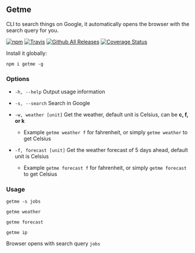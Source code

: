 ## Getme
CLI to search things on Google, it automatically opens the browser with the search query for you.

[![npm](https://img.shields.io/npm/v/getme.svg)](https://www.npmjs.com/package/getme)
[![Travis](https://img.shields.io/travis/rust-lang/rust.svg)]()
[![Github All Releases](https://img.shields.io/github/downloads/gabrielgodoy/getme/total.svg)]()
[![Coverage Status](https://coveralls.io/repos/github/gabrielgodoy/getme/badge.svg?branch=master)](https://coveralls.io/github/gabrielgodoy/getme?branch=master)

Install it globally:

`npm i getme -g`

### Options

- `-h, --help`    Output usage information
- `-s, --search`  Search in Google

- `-w, weather [unit]`  Get the weather, default unit is Celsius, can be **c, f, or k**
  - Example `getme weather f` for fahrenheit, or simply `getme weather` to get Celsius
  
- `-f, forecast [unit]`  Get the weather forecast of 5 days ahead, default unit is Celsius
  - Example `getme forecast f` for fahrenheit, or simply `getme forecast` to get Celsius 


### Usage

`getme -s jobs`

`getme weather`

`getme forecast`

`getme ip`

Browser opens with search query `jobs`
